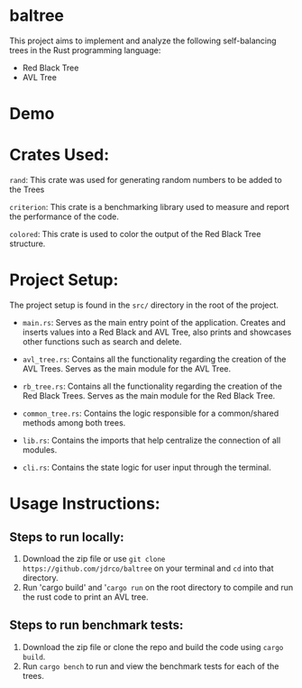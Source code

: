 # baltree

This project aims to implement and analyze the following self-balancing trees in the Rust programming language:

- Red Black Tree
- AVL Tree

# Demo


# Crates Used:
`rand`: This crate was used for generating random numbers to be added to the Trees

`criterion`: This crate is a benchmarking library used to measure and report the performance of the code.

`colored`: This crate is used to color the output of the Red Black Tree structure.

# Project Setup:

The project setup is found in the `src/` directory in the root of the project.

- `main.rs`: Serves as the main entry point of the application. Creates and inserts values into a Red Black and AVL Tree, also prints and showcases other functions such as search and delete.

- `avl_tree.rs`: Contains all the functionality regarding the creation of the AVL Trees. Serves as the main module for the AVL Tree.

- `rb_tree.rs`: Contains all the functionality regarding the creation of the Red Black Trees. Serves as the main module for the Red Black Tree.

- `common_tree.rs`: Contains the logic responsible for a common/shared methods among both trees.

- `lib.rs`: Contains the imports that help centralize the connection of all modules.

- `cli.rs`: Contains the state logic for user input through the terminal.

# Usage Instructions:

## Steps to run locally:

1. Download the zip file or use `git clone https://github.com/jdrco/baltree` on your terminal and `cd` into that directory.
2. Run 'cargo build' and '`cargo run` on the root directory to compile and run the rust code to print an AVL tree.

## Steps to run benchmark tests:

1. Download the zip file or clone the repo and build the code using `cargo build`.
2. Run `cargo bench` to run and view the benchmark tests for each of the trees.
